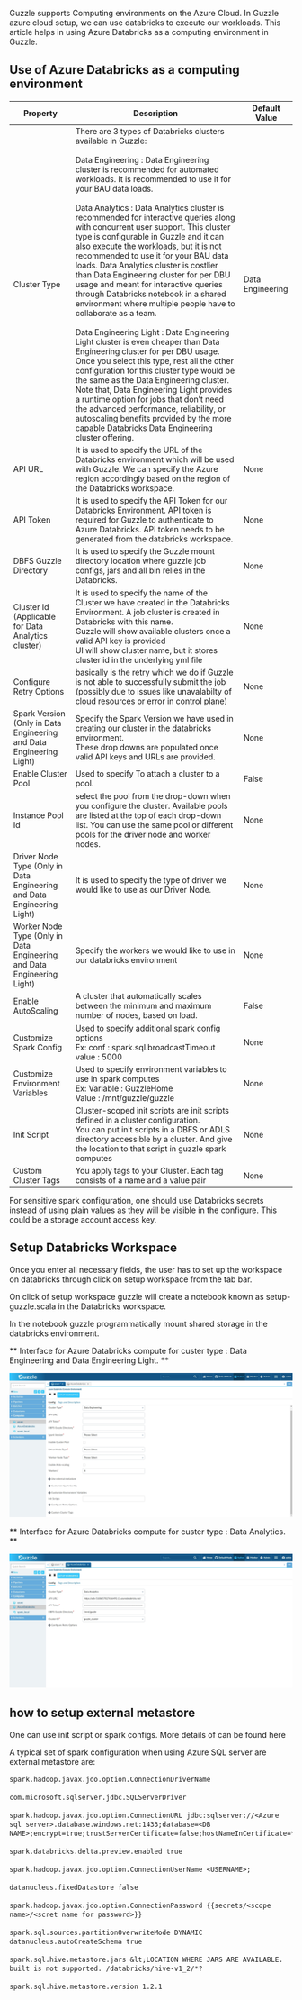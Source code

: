 
Guzzle supports Computing environments on the Azure Cloud. In Guzzle azure cloud setup, we can use databricks to execute our workloads. This article helps in using Azure Databricks as a computing environment in Guzzle.

## Use of Azure Databricks as a computing environment

|Property|Description|Default Value|
|--- |--- |--- |
|Cluster Type|There are 3 types of Databricks clusters available in Guzzle:<br /><br />Data Engineering : Data Engineering cluster is recommended for automated workloads. It is recommended to use it for your BAU data loads.<br/><br />Data Analytics : Data Analytics cluster is recommended for interactive queries along with concurrent user support. This cluster type is configurable in Guzzle and it can also execute the workloads, but it is not recommended to use it for your BAU data loads. Data Analytics cluster is costlier than Data Engineering cluster for per DBU usage and meant for interactive queries through Databricks notebook in a shared environment where multiple people have to collaborate as a team.<br /><br />Data Engineering Light : Data Engineering Light cluster is even cheaper than Data Engineering cluster for per DBU usage. Once you select this type, rest all the other configuration for this cluster type would be the same as the Data Engineering cluster. Note that, Data Engineering Light provides a runtime option for jobs that don’t need the advanced performance, reliability, or autoscaling benefits provided by the more capable Databricks Data Engineering cluster offering.|Data Engineering|
|API URL|It is used to specify the URL of the Databricks environment which will be used with Guzzle. We can specify the Azure region accordingly based on the region of the Databricks workspace.|None|
|API Token|It is used to specify the API Token for our Databricks Environment. API token is required for Guzzle to authenticate to Azure Databricks. API token needs to be generated from the databricks workspace.|None|
|DBFS Guzzle Directory|It is used to specify the Guzzle mount directory location where guzzle job configs, jars and all bin relies in the Databricks.|None|
|Cluster Id (Applicable for Data Analytics cluster)|It is used to specify the name of the Cluster we have created in the Databricks Environment. A job cluster is created in Databricks with this name.<br/>Guzzle will show available clusters once a valid API key is provided<br/>UI will show cluster name, but it stores cluster id in the underlying yml file|None|
|Configure Retry Options|basically is the retry which we do if Guzzle is not able to successfully submit the job (possibly due to issues like unavalabilty of cloud resources or error in control plane)|None|
|Spark Version (Only in Data Engineering and Data Engineering Light)|Specify the Spark Version we have used in creating our cluster in the databricks environment.<br/>These drop downs are populated once valid API keys and URLs are provided.|None|
|Enable Cluster Pool|Used to specify To attach a cluster to a pool.|False|
|Instance Pool Id|select the pool from the drop-down when you configure the cluster. Available pools are listed at the top of each drop-down list. You can use the same pool or different pools for the driver node and worker nodes.|None|
|Driver Node Type (Only in Data Engineering and Data Engineering Light)|It is used to specify the type of driver we would like to use as our Driver Node.|None|
|Worker Node Type (Only in Data Engineering and Data Engineering Light)|Specify the workers we would like to use in our databricks environment|None|
|Enable AutoScaling|A cluster that automatically scales between the minimum and maximum number of nodes, based on load.|False|
|Customize Spark Config|Used to specify additional spark config options <br/>Ex: conf : spark.sql.broadcastTimeout <br/>value : 5000|None|
|Customize Environment Variables|Used to specify environment variables to use in spark computes<br/>Ex: Variable : GuzzleHome<br/>Value    : /mnt/guzzle/guzzle|None|
|Init Script|Cluster-scoped init scripts are init scripts defined in a cluster configuration.<br/>You can put init scripts in a DBFS or ADLS directory accessible by a cluster. And give the location to that script in guzzle spark computes|None|
|Custom Cluster Tags|You apply tags to your Cluster. Each tag consists of a name and a value pair|None|



For sensitive spark configuration, one should use Databricks secrets instead of using plain values as they will be visible in the configure. This could be a storage account access key.

## Setup Databricks Workspace

Once you enter all necessary fields, the user has to set up the workspace on databricks through click on setup workspace from the tab bar.


On click of setup workspace guzzle will create a notebook known as setup-guzzle.scala in the Databricks workspace.

In the notebook guzzle programmatically mount shared storage in the databricks environment.

** Interface for Azure Databricks compute for custer type : Data Engineering and Data Engineering Light. **

![imaeg alt text](/img/docs/how-to-guides/compute/azuredatabricks_1.jpg)

** Interface for Azure Databricks compute for custer type : Data Analytics. **

![imaeg alt text](/img/docs/how-to-guides/compute/azure_databricks_2.jpg)
## how to setup external metastore

One can use init script or spark configs. More details of can be found here

A typical set of spark configuration when using Azure SQL server are external metastore are:

    spark.hadoop.javax.jdo.option.ConnectionDriverName 

    com.microsoft.sqlserver.jdbc.SQLServerDriver

    spark.hadoop.javax.jdo.option.ConnectionURL jdbc:sqlserver://<Azure sql server>.database.windows.net:1433;database=<DB NAME>;encrypt=true;trustServerCertificate=false;hostNameInCertificate=*.database.windows.net;loginTimeout=30;

    spark.databricks.delta.preview.enabled true

    spark.hadoop.javax.jdo.option.ConnectionUserName <USERNAME>;

    datanucleus.fixedDatastore false

    spark.hadoop.javax.jdo.option.ConnectionPassword {{secrets/<scope name>/<scret name for password>}}

    spark.sql.sources.partitionOverwriteMode DYNAMIC datanucleus.autoCreateSchema true

    spark.sql.hive.metastore.jars &lt;LOCATION WHERE JARS ARE AVAILABLE. built is not supported. /databricks/hive-v1_2/*?

    spark.sql.hive.metastore.version 1.2.1

